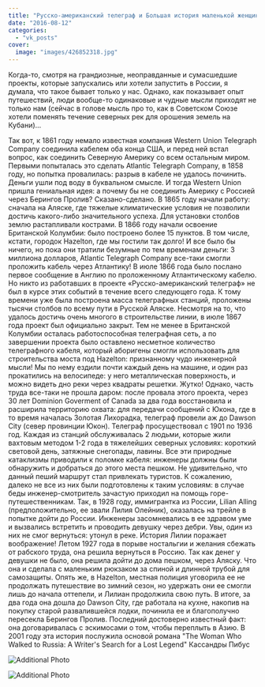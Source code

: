 ```yaml
---
title: "Русско-американский телеграф и Большая история маленькой женщины"
date: "2016-08-12"
categories: 
  - "vk_posts"
cover:
  image: "images/426852318.jpg"
---
```


Когда-то, смотря на грандиозные, неоправданные и сумасшедшие проекты, которые запускались или хотели запустить в России, я думала, что такое бывает только у нас. Однако, как показывает опыт путешествий, люди вообще-то одинаковые и чудные мысли приходят не только нам (сейчас в голове мысль про то, как в Советском Союзе хотели поменять течение северных рек для орошения земель на Кубани)…

<!--more-->

Так вот, к 1861 году немало известная компания Western Union Telegraph Company соединила кабелем оба конца США, и перед ней встал вопрос, как соединить Северную Америку со всем остальным миром. Первыми попыталась это сделать Atlantic Telegraph Company, в 1858 году, но попытка провалилась: разрыв в кабеле не удалось починить. Деньги ушли под воду в буквальном смысле. И тогда Western Union пришла гениальная идея: а почему бы не соединить Америку с Россией через Берингов Пролив? Сказано-сделано. В 1865 году начали работу: сначала на Аляске, где тяжелые климатические условия не позволили достичь какого-либо значительного успеха. Для установки столбов землю растапливали кострами. В 1866 году начали освоение Британской Колумбии: было построено более 15 пунктов. В том числе, кстати, городок Hazelton, где мы гостили так долго! И все было бы ничего, но пока они тратили безумные по тем временам деньги: 3 миллиона долларов, Atlantic Telegraph Company все-таки смогли проложить кабель через Атлантику! В июле 1866 года было послано первое сообщение в Англию по проложенному Атлантическому кабелю. Но никто из работавших в проекте «Русско-американский телеграф» не был в курсе этих событий в течение всего следующего года. К тому времени уже была построена масса телеграфных станций, проложены тысячи столбов по всему пути в Русской Аляске. Несмотря на то, что удалось достичь очень многого в строительстве линии, в июле 1867 года проект был официально закрыт. Тем не менее в Британской Колумбии осталась работоспособная телеграфная сеть, а по завершении проекта было оставлено несметное количество телеграфного кабеля, который аборигены смогли использовать для строительства моста под Hazelton: признанному чудо инженерной мысли! Мы по нему ездили почти каждый день на машине, и один раз прокатились на велосипеде: у него металлическая поверхность, и можно видеть дно реки через квадраты решетки. Жутко! Однако, часть труда все-таки не прошла даром: после провала этого проекта, через 30 лет Dominion Goverment of Canada за два года восстановила и расширила территорию охвата: для передачи сообщений с Юкона, где в то время началась Золотая Лихорадка, телеграф провели аж до Dawson City (север провинции Юкон). Телеграф просуществовал с 1901 по 1936 год. Каждая из станций обслуживалась 2 людьми, которые жили вахтовым методом 1-2 года в тяжелейших северных условиях: короткий световой день, затяжные снегопады, лавины. Все эти природные катаклизмы приводили к поломке кабеля: инженеры должны были обнаружить и добраться до этого места пешком. Не удивительно, что данный пеший маршрут стал привлекать туристов. К сожалению, далеко не все из них были подготовлены к таким условиям: в случае беды инженер-смотритель зачастую приходил на помощь горе-путешественникам. Так, в 1928 году, иммигрантка из России, Lilian Alling (предположительно, ее звали Лилия Олейник), оказалась на трейле в попытке дойти до России. Инженеры засомневались в ее здравом уме и вызвались встретить и проводить девушку через дебри. Увы, один из них не смог вернуться: утонул в реке. История Лилии поражает воображение! Летом 1927 года в порыве ностальгии и желания сбежать от рабского труда, она решила вернуться в Россию. Так как денег у девушки не было, она решила дойти до дома пешком, через Аляску. Что она и сделала с маленьким рюкзаком за спиной и длинной трубой для самозащиты. Опять же, в Hazelton, местная полиция уговорила ее не продолжать путешествие во зимний сезон, но удержать они ее смогли лишь до начала оттепели, и Лилиан продолжила свою путь. В итоге, за два года она дошла до Dawson City, где работала на кухне, накопив на покупку старой развалившейся лодки, починила ее и благополучно пересекла Берингов Пролив. Последний достоверно известный факт: она договаривалась с эскимосами о том, чтобы переплыть в Азию. В 2001 году эта история послужила основой романа "The Woman Who Walked to Russia: A Writer's Search for a Lost Legend" Кассандры Пибус

![Additional Photo](https://vodpop.ru/wp-content/uploads/2023/07/426852320.jpg)

![Additional Photo](https://vodpop.ru/wp-content/uploads/2023/07/426852321.jpg)

